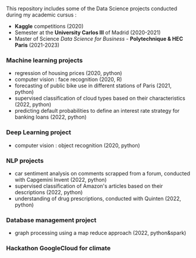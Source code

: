 This repository includes some of the Data Science projects conducted during my academic cursus :  
- **Kaggle** competitions (2020)  
- Semester at the **University Carlos III** of Madrid (2020-2021)  
- Master of Science *Data Science for Business* - **Polytechnique & HEC Paris** (2021-2023)  
  
  
### Machine learning projects  
- regression of housing prices (2020, python)  
- computer vision : face recognition (2020, R)
- forecasting of public bike use in different stations of Paris (2021, python)  
- supervised classification of cloud types based on their characteristics (2022, python)  
- predicting default probabilities to define an interest rate strategy for banking loans (2022, python)  
  
### Deep Learning project  
- computer vision : object recognition (2020, python)  
  
### NLP projects    
- car sentiment analysis on comments scrapped from a forum, conducted with Capgemini Invent (2022, python)  
- supervised classification of Amazon's articles based on their descriptions (2022, python)  
- understanding of drug prescriptions, conducted with Quinten (2022, python)  
    
### Database management project  
- graph processing using a map reduce approach (2022, python&spark)
  
### Hackathon GoogleCloud for climate 
